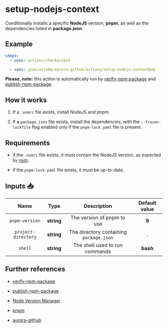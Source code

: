 # setup-nodejs-context

Conditionally installs a specific **NodeJS** version, **pnpm**, as well as the dependencies listed in **package.json**.

## Example

```yaml
steps:
  - uses: actions/checkout@v4

  - uses: giancosta86/aurora-github/actions/setup-nodejs-context@v6
```

**Please, note:** this action is automatically run by [verify-npm-package](../verify-npm-package/README.md) and [publish-npm-package](../publish-npm-package/README.md).

## How it works

1. If a `.nvmrc` file exists, install NodeJS and pnpm.

1. If a `package.json` file exists, install the dependencies, with the `--frozen-lockfile` flag enabled only if the `pnpm-lock.yaml` file is present.

## Requirements

- if the `.nvmrc` file exists, it must contain the NodeJS version, as expected by [nvm](https://github.com/nvm-sh/nvm).

- if the `pnpm-lock.yaml` file exists, it must be up-to-date.

## Inputs 📥

|        Name         |    Type    |               Description               | Default value |
| :-----------------: | :--------: | :-------------------------------------: | :-----------: |
|   `pnpm-version`    | **string** |       The version of pnpm to use        |     **9**     |
| `project-directory` | **string** | The directory containing `package.json` |     **.**     |
|       `shell`       | **string** |     The shell used to run commands      |   **bash**    |

## Further references

- [verify-npm-package](../verify-npm-package/README.md)

- [publish-npm-package](../publish-npm-package/README.md)

- [Node Version Manager](https://github.com/nvm-sh/nvm)

- [pnpm](https://pnpm.io/)

- [aurora-github](../../README.md)
